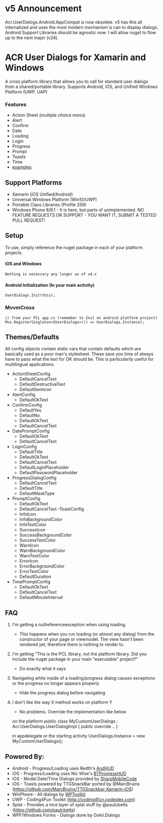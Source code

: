 ﻿# v5 Announcement

Acr.UserDialogs.Android.AppCompat is now obsolete.  v5 has this all internalized and uses the most modern mechanism is can to display dialogs.
Android Support Libraries should be agnostic now.  I will allow nuget to flow up to the next major (v24).

# ACR User Dialogs for Xamarin and Windows

A cross platform library that allows you to call for standard user dialogs from a shared/portable library.
Supports Android, iOS, and Unified Windows Platform (UWP, UAP)


### Features


* Action Sheet (multiple choice menu)
* Alert
* Confirm
* Date
* Loading
* Login
* Progress
* Prompt
* Toasts
* Time
* [examples](https://github.com/aritchie/userdialogs/tree/master/src/Samples/Samples)

## Support Platforms

* Xamarin (iOS Unified/Android)
* Universal Windows Platform (Win10/UWP)
* Portable Class Libraries (Profile 259)
* Windows Phone 8/8.1 - It is here, but parts of unimplemented.  NO FEATURE REQUESTS OR SUPPORT - YOU WANT IT, SUBMIT A TESTED PULL REQUEST!

## Setup

To use, simply reference the nuget package in each of your platform projects.

#### iOS and Windows

    Nothing is necessary any longer as of v4.x

#### Android Initialization (In your main activity)

    UserDialogs.Init(this);

### MvvmCross

    // from your PCL app.cs (remember to Init on android platform project)
    Mvx.RegisterSingleton<IUserDialogs>(() => UserDialogs.Instance);


## Themes/Defaults

All config objects contain static vars that contain defaults which are basically used as a poor man's stylesheet.  These save you time of always have to pass what the text for OK should be.  This is particularily useful for multilingual applications.

- ActionSheetConfig
    - DefaultCancelText
    - DefaultDestructiveText
    - DefaultItemIcon
- AlertConfig
    - DefaultOkText
- ConfirmConfig
    - DefaultYes
    - DefaultNo
    - DefaultOkText
    - DefaultCancelText
- DatePromptConfig
    - DefaultOkText
    - DefaultCancelText
- LoginConfig
    - DefaultTitle
    - DefaultOkText
    - DefaultCancelText
    - DefaultLoginPlaceholder
    - DefaultPasswordPlaceholder
- ProgressDialogConfig
    - DefaultCancelText
    - DefaultTitle
    - DefaultMaskType
- PromptConfig
    - DefaultOkText
    - DefaultCancelText
-ToastConfig
    - InfoIcon
    - InfoBackgroundColor
    - InfoTextColor
    - SuccessIcon
    - SuccessBackgroundColor
    - SuccessTextColor
    - WarnIcon
    - WarnBackgroundColor
    - WarnTextColor
    - ErrorIcon
    - ErrorBackgroundColor
    - ErrorTextColor
    - DefaultDuration
- TimePromptConfig
    - DefaultOkText
    - DefaultCancelText
    - DefaultMinuteInterval

## FAQ

1. I'm getting a nullreferenceexception when using loading.
    * This happens when you run loading (or almost any dialog) from the constructor of your page or viewmodel.  The view hasn't been rendered yet, therefore there is nothing to render to.

2. I'm getting "This is the PCL library, not the platform library.  Did you include the nuget package in your main "executable" project?"
    * Do exactly what it says

3. Navigating while inside of a loading/progress dialog causes exceptions or the progress no longer appears properly
    * Hide the progress dialog before navigating

4. I don't like the way X method works on platform Y
    * No problems.  Override the implementation like below


    on the platform
    public class MyCustomUserDialogs : Acr.UserDialogs.UserDialogImpl {
            public override ..
    }

    in appdelegate or the starting activity
    UserDialogs.Instance = new MyCustomUserDialogs();

## Powered By:

* Android - Progress/Loading uses Redth's [AndHUD](https://github.com/Redth/AndHUD)
* iOS - Progress/Loading uses Nic Wise's [BTProgressHUD](https://github.com/nicwise/BTProgressHUD)
* iOS - Modal Date/Time Dialogs provided by [SharpMobileCode](https://github.com/SharpMobileCode/ModalPickerViewController/blob/master/ModalPickerSample/ModalPickerSampleViewController.cs)
* iOS - Toasts powered by TTGSnackBar ported by @MarcBruins (https://github.com/MarcBruins/TTGSnackbar-Xamarin-iOS)
* WinPhone - All dialogs by [WPToolkit](http://coding4fun.codeplex.com/)
* UWP - Coding4Fun Toolkit (http://coding4fun.codeplex.com)
* Splat - Provides a nice layer of xplat stuff by @paulcbetts (https://github.com/paulcbetts) 
* WPF/Windows Forms - Dialogs done by Ookii.Dialogs 
